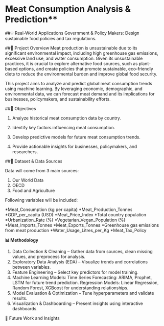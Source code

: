 # Meat Consumption Analysis & Prediction**

##💡 Real-World Applications
Government & Policy Makers: Design sustainable food policies and tax regulations.

##📌 Project Overview
Meat production is unsustainable due to its significant environmental impact, including high greenhouse gas emissions, excessive land use, and water consumption. Given its unsustainable practices, it is crucial to explore alternative food sources, such as plant-based options, and create policies that promote sustainable, eco-friendly diets to reduce the environmental burden and improve global food security.

This project aims to analyze and predict global meat consumption trends using machine learning. By leveraging economic, demographic, and environmental data, we can forecast meat demand and its implications for businesses, policymakers, and sustainability efforts.

##🎯 Objectives

1. Analyze historical meat consumption data by country.

2. Identify key factors influencing meat consumption.

3. Develop predictive models for future meat consumption trends.

4. Provide actionable insights for businesses, policymakers, and researchers.

##📂 Dataset & Data Sources

Data will come from 3 main sources:
1. Our World Data
2. OECD
3. Food and Agriculture
   
Following variables will be included:

*Meat_Consumption (kg per capita)
*Meat_Production_Tonnes
*GDP_per_capita (USD)
*Meat_Price_Index
*Total country population
*Urbanization_Rate (%)
*Vegetarian_Vegan_Population (%)
*Meat_Imports_Tonnes
*Meat_Exports_Tonnes
*Greenhouse gas emissions from meat production
*Water_Usage_Litres_per_Kg
*Meat_Tax_Policy

**📊 Methodology**

1. Data Collection & Cleaning – Gather data from sources, clean missing values, and preprocess for analysis.
2. Exploratory Data Analysis (EDA) – Visualize trends and correlations between variables.
3. Feature Engineering – Select key predictors for model training.
4. Machine Learning Models:
    Time Series Forecasting: ARIMA, Prophet, LSTM for future trend prediction.
    Regression Models: Linear Regression, Random Forest, XGBoost for understanding relationships.
7. Model Evaluation & Optimization – Tune hyperparameters and validate results.
8. Visualization & Dashboarding – Present insights using interactive dashboards.

🚀 Future Work and Insights
